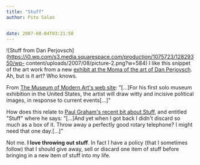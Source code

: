 ```yaml
---
title: "Stuff"
author: Pito Salas


date: 2007-08-04T03:21:58
---
```




![Stuff from Dan
Perjovsch](https://i0.wp.com/s3.media.squarespace.com/production/1075723/12829350/wp-
content/uploads/2007/08/picture-2.png?w=584) I like this snippet of the art
work from a new [exhibit at the Moma of the art of Dan
Perjovsch](<http://moma.org/exhibitions/exhibitions.php?id=3956>). Ah, but is
it art? Who knows.

From [The Museum of Modern Art's web
site](<http://moma.org/exhibitions/exhibitions.php?id=3956>): "[…]For his
first solo museum exhibition in the United States, the artist will draw witty
and incisive political images, in response to current events[…]"

How does this relate to [Paul Graham's recent bit about
Stuff](<http://www.paulgraham.com/stuff.html>), and entitled "Stuff" where he
says: "[…]And yet when I got back I didn't discard so much as a box of it.
Throw away a perfectly good rotary telephone? I might need that one day.[…]"

Not me. **I love throwing out stuff**. In fact I have a policy (that I
sometimes follow) that I should give away, sell or discard one item of stuff
before bringing in a new item of stuff into my life.


